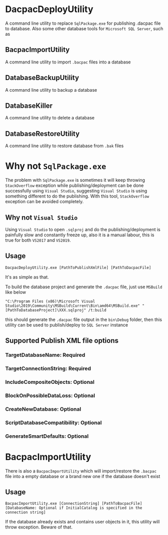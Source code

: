 # DacpacDeployUtility
A command line utility to replace `SqlPackage.exe` for publishing .dacpac file to database. Also some other database tools for `Microsoft SQL Server`, such as 

## BacpacImportUtility
A command line utility to import `.bacpac` files into a database

## DatabaseBackupUtility
A command line utility to backup a database

## DatabaseKiller
A command line utility to delete a database

## DatabaseRestoreUtility
A command line utility to restore database from `.bak` files

# Why not `SqlPackage.exe`
The problem with `SqlPackage.exe` is sometimes it will keep throwing `StackOverflow` exception while publishing/deployment can be done successfully using `Visual Studio`, suggesting `Visual Studio` is using something different to do the publishing. With this tool, `StackOverflow` exception can be avoided completely. 

## Why not `Visual Studio`
Using `Visual Studio` to open `.sqlproj` and do the publishing/deployment is painfully slow and constantly freeze up, also it is a manual labour, this is true for both `VS2017` and `VS2019`.  

## Usage
```
DacpacDeployUtility.exe [PathToPublishXmlFile] [PathToDacpacFile]
```

It's as simple as that.

To build the database project and generate the `.dacpac` file, just use `MSBuild` like below
```
"C:\Program Files (x86)\Microsoft Visual Studio\2019\Community\MSBuild\Current\Bin\amd64\MSBuild.exe" "[PathToDatabaseProject]\XXX.sqlproj" /t:build
```

this should generate the `.dacpac` file output in the `bin\Debug` folder, then this utility can be used to publish/deploy to `SQL Server` instance

## Supported Publish XML file options
### TargetDatabaseName: Required
### TargetConnectionString: Required
### IncludeCompositeObjects: Optional
### BlockOnPossibleDataLoss: Optional
### CreateNewDatabase: Optional
### ScriptDatabaseCompatibility: Optional
### GenerateSmartDefaults: Optional

# BacpacImportUtility
There is also a `BacpacImportUtility` which will import/restore the `.bacpac` file into a empty database or a brand new one if the database doesn't exist
## Usage
```
BacpacImportUtility.exe [ConnectionString] [PathToBacpacFile] [DatabaseName: Optional if InitialCatalog is specified in the connection string]
```
If the database already exists and contains user objects in it, this utility will throw exception. Beware of that.
